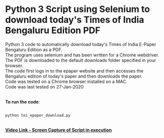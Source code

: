# Python 3 Script using Selenium to download today's Times of India Bengaluru Edition PDF

<p>
Python 3 code to automatically download today's Times of India E-Paper Bengaluru Edition as a PDF.<br />
The program uses selenium and has been written for a Chrome webdriver. <br />
The PDF is downloaded to the default downloads folder specified in your browser. <br />
The code first logs in to the epaper website and then accesses the Bengaluru edition of today's paper and then downloads the paper. <br />
Code was tested on a Chrome browser installed on a MAC. <br />
Code was last tested on 27-Jan-2020 <br /> <br />

<b>To run the code</b>:
<br />
<pre><code>
python toi_epaper_download.py
</code></pre>

<br />
<b><a href="https://github.com/tebbythomas/TOI_E-Paper_Download_Script">Video Link - Screen Capture of Script in execution<b><br/>

